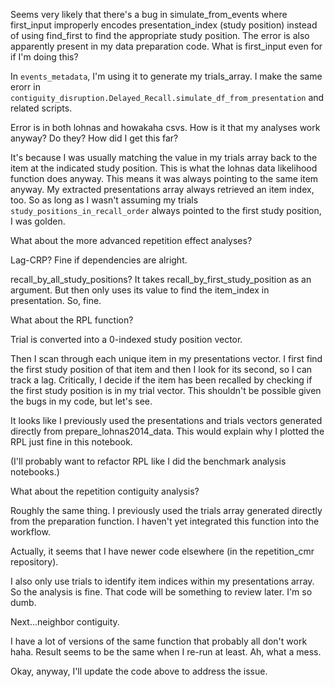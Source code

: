   

Seems very likely that there's a bug in simulate_from_events where first_input improperly encodes presentation_index (study position) instead of using find_first to find the appropriate study position. The error is also apparently present in my data preparation code. What is first_input even for if I'm doing this?

In `events_metadata`, I'm using it to generate my trials_array. I make the same erorr in `contiguity_disruption.Delayed_Recall.simulate_df_from_presentation` and related scripts.

Error is in both lohnas and howakaha csvs. How is it that my analyses work anyway? Do they? How did I get this far?

It's because I was usually matching the value in my trials array back to the item at the indicated study position. This is what the lohnas data likelihood function does anyway. This means it was always pointing to the same item anyway. My extracted presentations array always retrieved an item index, too. So as long as I wasn't assuming my trials `study_positions_in_recall_order` always pointed to the first study position, I was golden.

What about the more advanced repetition effect analyses?

Lag-CRP? Fine if dependencies are alright.

recall_by_all_study_positions? It takes recall_by_first_study_position as an argument. But then only uses its value to find the item_index in presentation. So, fine.

What about the RPL function?

Trial is converted into a 0-indexed study position vector.

Then I scan through each unique item in my presentations vector. I first find the first study position of that item and then I look for its second, so I can track a lag. Critically, I decide if the item has been recalled by checking if the first study position is in my trial vector. This shouldn't be possible given the bugs in my code, but let's see.

It looks like I previously used the presentations and trials vectors generated directly from prepare_lohnas2014_data. This would explain why I plotted the RPL just fine in this notebook.

(I'll probably want to refactor RPL like I did the benchmark analysis notebooks.)

What about the repetition contiguity analysis?

Roughly the same thing. I previously used the trials array generated directly from the preparation function. I haven't yet integrated this function into the workflow.

Actually, it seems that I have newer code elsewhere (in the repetition_cmr repository).

I also only use trials to identify item indices within my presentations array. So the analysis is fine. That code will be something to review later. I'm so dumb.

Next...neighbor contiguity.

I have a lot of versions of the same function that probably all don't work haha. Result seems to be the same when I re-run at least. Ah, what a mess.

Okay, anyway, I'll update the code above to address the issue.